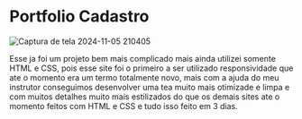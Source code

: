 # Portfolio Cadastro

![Captura de tela 2024-11-05 210405](https://github.com/user-attachments/assets/d3603707-a635-4370-a535-9398ca753d76)

Esse ja foi um projeto bem mais complicado mais ainda utilizei somente HTML e CSS, pois esse site foi o primeiro a ser utilizado responsividade que ate o momento era um termo totalmente novo, mais com a ajuda do meu instrutor conseguimos desenvolver uma tea muito mais otimizade e limpa e com muitos detalhes muito mais estilizados do que os demais sites ate o momento feitos com HTML e CSS e tudo isso feito em 3 dias.
